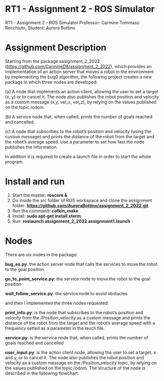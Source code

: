 # RT1 - Assignment 2 - ROS Simulator 
RT1 - Assignment 2 - ROS Simulator 
Professor: Carmine Tommaso Recchiuto, Student: Aurora Bottino

# Assignment Description

Starting from the package assignment_2_2022 (https://github.com/CarmineD8/assignment_2_2022), which provides an implementation of an action server that moves a robot in the environment by implementing the bug0 algorithm, the following project creates a new package in which three nodes are developed:

(a) A node that implements an action client, allowing the user to set a target (x, y) or to cancel it. The node also publishes the robot position and velocity as a custom message (x,y, vel_x, vel_z), by relying on the values published on the topic /odom.

(b) A service node that, when called, prints the number of goals reached and cancelled.

(c) A node that subscribes to the robot’s position and velocity (using the custom message) and prints the distance of the robot from the target and the robot’s average speed. Use a parameter to set how fast the node publishes the information. 

In addition it is required to create a launch file in order to start the whole program.

# Install and run
1) Start the master: **roscore &**
3) Go inside the src folder of ROS workspace and clone the assignment folder: **https://github.com/AuroraBottino/assignment_2_2022.git**
4) Run the command: **catkin_make**
5) Install: **sudo apt-get install xterm**
6) Run: **roslaunch assignment_2_2022 assignment1.launch**

# Nodes
There are six nodes in the package:

**bug_as.py**: the action server node that calls the services to move the robot to the goal position

**go_to_point_service.py**: the service node to move the robot to the goal position

**wall_follow_service.py**: the service node to avoid obstacles

and then I implemented the three nodes requested:

**print_info.py**: is the node that subscribes to the robot’s position and velocity from the /Position_velocity as a custom message and prints the distance of the robot from the target and the robot’s average speed with a frequency setted as a parameter in the lauch file.

**service.py**: is the service node that, when called, prints the number of goals reached and cancelled

**user_input.py**: is the action client node, allowing the user to set a target, x and y, or to cancel it. The node also publishes the robot position and velocity as a custom message on the /Position_velocity topic, by relying on the values published on the topic /odom. The structure of the node is described in the following flowchart: 



